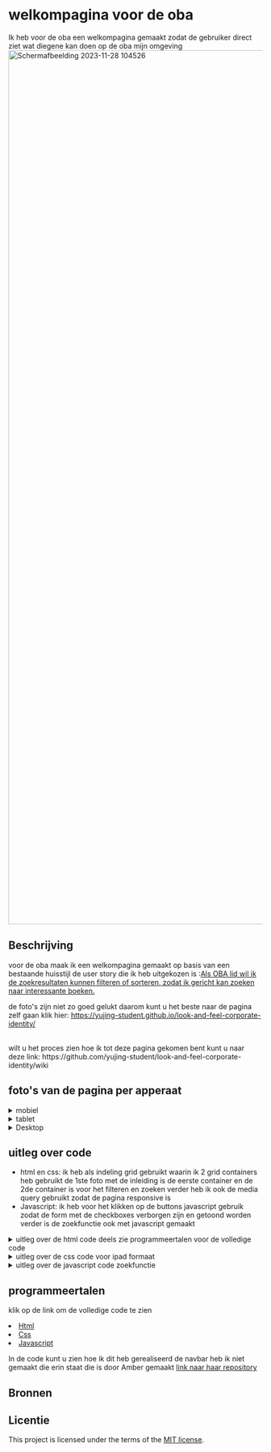 # welkompagina voor de oba
<!-- Geef je project een titel en schrijf in één zin wat het is -->
Ik heb voor de oba een welkompagina gemaakt zodat de gebruiker direct ziet wat diegene kan doen op de oba mijn omgeving
<img width="1728" alt="Schermafbeelding 2023-11-28 104526" src="https://github.com/yujing-student/look-and-feel-corporate-identity/assets/100352887/7a89071c-e8e9-4ab1-92e1-2d3c07273641">



## Beschrijving
<!-- In de Beschrijving staat hoe je project er uit ziet, hoe het werkt en wat je er mee kan. -->
<!-- Voeg een mooie poster visual toe 📸 -->
<!-- Voeg een link toe naar Github Pages 🌐-->
voor de oba maak ik een welkompagina gemaakt op basis van een bestaande huisstijl de user story die ik heb uitgekozen is :<a href="https://github.com/fdnd-agency/oba/issues/21">Als OBA lid wil ik de zoekresultaten kunnen filteren of sorteren, zodat ik gericht kan zoeken naar interessante boeken.</a>

de foto's zijn niet zo goed gelukt daarom kunt u het beste naar de pagina zelf gaan klik hier: <a href="https://yujing-student.github.io/look-and-feel-corporate-identity/">https://yujing-student.github.io/look-and-feel-corporate-identity/</a>

<br>
wilt u het proces zien hoe ik tot deze pagina gekomen bent kunt u naar deze link: https://github.com/yujing-student/look-and-feel-corporate-identity/wiki
<br>
<h2>foto's van de pagina per apperaat</h2>
<details><summary>
   mobiel
</summary>
    <img width="375" alt="image" src="https://github.com/yujing-student/look-and-feel-corporate-identity/assets/100352887/e15304f5-82c3-4d62-9dae-d5f12493338e">
    <br>
    <img width="375" alt="image" src="https://github.com/yujing-student/look-and-feel-corporate-identity/assets/100352887/e90627a6-c830-48ba-a283-0d0631b8c5b0">
</details>

<details>
    <summary>
        tablet
    </summary>
    <img alt="20231128_083615175_iOS" src="https://github.com/yujing-student/look-and-feel-corporate-identity/assets/100352887/05407d0f-df67-4612-a1ca-dbaf20a017c4"
         width="1069">
    <img alt="20231128_083512790_iOS" src="https://github.com/yujing-student/look-and-feel-corporate-identity/assets/100352887/34f11b73-07c1-49ea-ba22-b17228d47d60"
         width="1080">

</details>
<details>
    <summary>
        Desktop
    </summary>
    <img width="951" alt="image" src="https://github.com/yujing-student/look-and-feel-corporate-identity/assets/100352887/dd2ebb09-f444-41dc-b00c-e83f3047e3bb">
    <img width="942" alt="image" src="https://github.com/yujing-student/look-and-feel-corporate-identity/assets/100352887/47048260-937c-4e5f-aa22-e8af89aa47fd">

</details>
<h2>uitleg over code</h2>
<ul>
   <li>
    html en css: ik heb als indeling grid gebruikt waarin ik 2 grid containers heb gebruikt de 1ste foto met de inleiding is de eerste container en de 2de container 
    is voor het filteren en zoeken verder heb ik ook de media query gebruikt zodat de pagina responsive is
   </li>
    <li>
        Javascript: ik heb voor het klikken op de buttons javascript gebruik zodat de form met de checkboxes verborgen zijn en getoond worden 
        verder is de zoekfunctie ook met javascript gemaakt
    </li>
</ul>
<details>
    <summary>
        uitleg over de html code deels zie programmeertalen voor de volledige code
    </summary>
    ```

    <div class="grid-container" tabindex="0">
        <section class="grid-item" tabindex="0">
            <!--                <h1 tabindex="0">Homepagina</h1>-->
            <h2 tabindex="0">Welkom Amber</h2>
            <p>Welkom op uw persoonlijke pagina van de website van de OBA.</p>
            <p> Op deze pagina kunt u: uw materialen verlengen,
                zoals een boek of dvd. Verder kunt u uw reserveringen bekijken en uw uitleengeschiedenis zien.</p>
        </section>
        <section class="grid-item">
            <h3>Meer info</h3>
            <p>Klik op het icoontje om de tekst uit te klappen.</p>
            <details>
                <summary>Waar vind ik openstaande bedragen?</summary>
                <p> Openstaande bedragen zijn via ideal te zien.</p>

            </details>


            <details>
                <summary>Wat kan ik op de deposito's pagina?</summary>
                <p>Een tegoed op uw pas zetten via ideal waarmee u toekomstige boetes, leengeld, etc. kunt
                    afrekenen.</p>

            </details>


            <details>
                <summary>Waar kan ik mijn persoonlijke gegevens wijzigen</summary>
                <p>Dat kunt u bij mijn profiel kunt u dat zien.</p>

            </details>


            <details>
                <summary>Waar vind ik een overzicht met mijn geleende boeken</summary>
                <p> Dat kunt u op de knop overzicht geleende boeken.</p>

            </details>

        </section>

        <div class="grid-item" tabindex="0">

            <p class="inleiding-text-boeken-overzicht" tabindex="0">Ga naar boeken overzicht voor een overzicht met
                de
                geleende boeken, zodat u ziet <strong>welke boeken u moet inleveren.</strong></p>
            <button aria-pressed="false" class="button-boeken"
                    tabindex="0"
                    type="button"><strong>Overzicht geleende boeken</strong>
            </button>
        </div>


    </div>
    ```

</details>

<details>
    <summary>
        uitleg over de css code voor ipad formaat
    </summary>
    ```
   
    @media (min-width: 60em)  and (max-width: 80em) {
    /*mini ipad*/
    .grid-container {
    display: grid;
    grid-template-areas:   var(--grid-template-areas-indeling);
    grid-template-columns: var(--grid-template-columns-indeling);


    }

    .grid-item:nth-child(1) {
    margin: 0 1em 0 0;
    }

    p:nth-child(3), .inleiding-text-boeken-overzicht { /*dit is Welkom op uw persoonlijke pagina van de website van de OBA. p */
    max-width: 30em;
    }

    .grid-container-filter {
    display: grid;
    grid-template-areas:   var(--grid-template-areas-indeling);
    grid-template-columns: var(--grid-template-columns-indeling);
    margin-top: 5em;


    }

    .grid-item-filter:nth-child(1) { /*meer info*/
    grid-area: inleiding-zoekvak;


    }

    .grid-item-filter, .grid-item-filter:nth-child(2) { /*meer info*/
    grid-area: meer-info-filters;
    margin-bottom: var(--margin-bottom-1em);


    }

    .grid-item-filter, .grid-item-filter:nth-child(3) { /*meer info*/
    grid-area: boeken-overzicht-boeken;


    }

    .grid-books-blocks { /*dit zijn de boeken die getoond worden*/
    display: grid;
    grid-template-areas: "boek1 boek2";
    }

    .figure-image-title-book { /*positioneren van de boeken en de tekst*/
    display: flex;
    justify-content: center;
    align-items: center;
    flex-direction: column;
    }


    }
    ```

</details>
<details>
    <summary>
        uitleg over de javascript code zoekfunctie
    </summary>
    ```


    function searchfunction() {
    // https://www.w3schools.com/howto/howto_js_filter_lists.asp bron waar ik code gekopieerd heb
    let input, filter, listbooks, a, i, txtValue;
    input = document.getElementById('form__input-searchfunciton');
    listbooks = document.querySelectorAll('.hide-li-sign')
    filter = input.value.toUpperCase();//controleren hoofdletters
    let button = document.querySelector('.i--search');


    // forloop waar i het boeknummer is en alle boeken nagelopen worden
    button.addEventListener('click', function (){
    for (i = 0; i < listbooks.length; i++) {
    a = listbooks[i].getElementsByTagName("a")[0];/*begin bij de1ste a href*/

    txtValue = a.textContent || a.innerText;/*checken of een letter of woord erin zit*/

    if (txtValue.toUpperCase().indexOf(filter) > -1) {
    listbooks[i].style.display = "";/*indien gevonden laat het resultaat zien*/
    } else {
    listbooks[i].style.display = "none";
    }
    }
    });


    let rest = document.querySelector('.reset');

    rest.addEventListener('click', function () {
    // Selecteer alle li-elementen met hide lis sign ofwel listbooks
    for (let i = 0; i < listbooks.length; i++) {
    listbooks[i].style.display = "block"; //laat de resultaten weer zien
    }
    });
    }
    ```

</details>

## programmeertalen
klik op de link om de volledige code te zien
<li><a href="https://github.com/yujing-student/look-and-feel-corporate-identity/blob/main/index.html">Html</a></li>
<li><a href="https://github.com/yujing-student/look-and-feel-corporate-identity/blob/main/styles/styles.css">Css</a></li>
<li><a href="https://github.com/yujing-student/look-and-feel-corporate-identity/blob/main/scripts/script.js">Javascript</a></li>

In de code kunt u zien hoe ik dit heb gerealiseerd de navbar heb ik niet gemaakt die erin staat die is door
Amber gemaakt <a href ="https://github.com/Amberhva/fix-the-flow-interactive-website">link naar haar repository</a>
## Bronnen

## Licentie

This project is licensed under the terms of the [MIT license](./LICENSE).
